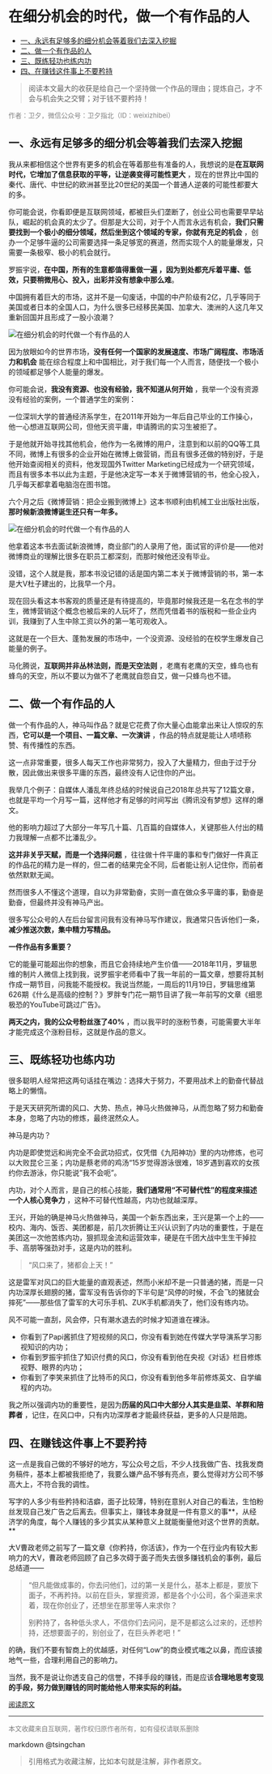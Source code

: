 在细分机会的时代，做一个有作品的人
============================



- [一、永远有足够多的细分机会等着我们去深入挖掘](#一永远有足够多的细分机会等着我们去深入挖掘)
- [二、做一个有作品的人](#二做一个有作品的人)
- [三、既练轻功也练内功](#三既练轻功也练内功)
- [四、在赚钱这件事上不要矜持](#四在赚钱这件事上不要矜持)



> 阅读本文最大的收获是给自己一个坚持做一个作品的理由；提炼自己，才不会与机会失之交臂；对于钱不要矜持！


<font color=grey size=2>作者：卫夕，微信公众号：卫夕指北（ID：weixizhibei）</font>

## 一、永远有足够多的细分机会等着我们去深入挖掘


我从来都相信这个世界有更多的机会在等着那些有准备的人，我想说的是**在互联网时代，它增加了信息获取的平等，让逆袭变得可能性更大** ，现在的世界比中国的秦代、唐代、中世纪的欧洲甚至比20世纪的美国一个普通人逆袭的可能性都要大的多。

你可能会说，你看即便是互联网领域，都被巨头们垄断了，创业公司也需要早早站队，崛起的机会真的太少了。但那是大公司，对于个人而言永远有机会，**我们只需要找到一个极小的细分领域，然后坐到这个领域的专家，你就有充足的机会** ，创办一个足够牛逼的公司需要选择一条足够宽的赛道，然而实现个人的能量爆发，只需要一条极窄、极小的机会就行。

罗振宇说，**在中国，所有的生意都值得重做一遍 ，因为到处都充斥着平庸、低效，只要稍微用心、投入，出彩并没有想象中那么难**。

中国拥有着巨大的市场，这并不是一句废话，中国的中产阶级有2亿，几乎等同于美国或者日本的全国人口，为什么很多已经移民美国、加拿大、澳洲的人这几年又重新回国并且形成了一股小浪潮？

![在细分机会的时代做一个有作品的人](http://image.woshipm.com/wp-files/2019/04/XX1pwInEXf65rHoozc9X.jpeg)

因为放眼如今的世界市场，**没有任何一个国家的发展速度、市场广阔程度、市场活力和机会** 能在综合程度上和中国相比，对于我们每一个人而言，随便找一个极小的领域都足够个人能量的爆发。

你可能会说，**我没有资源、也没有经验，我不知道从何开始** ，我举一个没有资源没有经验的案例，一个普通学生的案例：

一位深圳大学的普通经济系学生，在2011年开始为一年后自己毕业的工作操心，他一心想进互联网公司，但他天资平庸，申请腾讯的实习生被拒了。

于是他就开始寻找其他机会，他作为一名微博的用户，注意到和以前的QQ等工具不同，微博上有很多的企业开始在微博上做营销，而且有很多还做的特别好，于是他开始查阅相关的资料，他发现国外Twitter Marketing已经成为一个研究领域，而且有很多本书以此为主题，于是他决定写一本关于微博营销的书，他全心投入，几乎每天都拿着电脑泡在图书馆。

六个月之后《微博营销：把企业搬到微博上》这本书顺利由机械工业出版社出版，**那时候新浪微博诞生还只有一年多。**

![在细分机会的时代做一个有作品的人](http://image.woshipm.com/wp-files/2019/04/rJHaZQMmIExdladkZUKk.jpeg)

他拿着这本书去面试新浪微博，商业部门的人录用了他，面试官的评价是——他对微博商业的理解比很多在职员工都深刻，而那时候他还没有毕业。

没错，这个人就是我，那本书没记错的话是国内第二本关于微博营销的书，第一本是大V杜子建出的，比我早一个月。

现在回头看这本书客观的质量还是有待提高的，毕竟那时候我还是一名在念书的学生，微博营销这个概念也被后来的人玩坏了，然而凭借着书的版税和一些企业内训，我赚到了人生中除工资以外的第一笔可观收入。

这就是在一个巨大、蓬勃发展的市场中，一个没资源、没经验的在校学生爆发自己能量的例子。

马化腾说，**互联网并非丛林法则，而是天空法则** ，老鹰有老鹰的天空，蜂鸟也有蜂鸟的天空，所以不要以为做不了老鹰就自怨自艾，做一只蜂鸟也不错。

## 二、做一个有作品的人


做一个有作品的人，神马叫作品？就是它花费了你大量心血能拿出来让人惊叹的东西，**它可以是一个项目、一篇文章、一次演讲** ，作品的特点就是能让人啧啧称赞、有传播性的东西。

这一点非常重要，很多人每天工作也非常努力，投入了大量精力，但由于过于分散，因此做出来很多平庸的东西，最终没有人记住你的产出。

我举几个例子：自媒体人潘乱年终总结的时候说自己2018年总共写了12篇文章，也就是平均一个月写一篇，这样他才有足够的时间写出《腾讯没有梦想》这样的爆文。

他的影响力超过了大部分一年写几十篇、几百篇的自媒体人，关键那些人付出的精力我理解一点都不比潘乱少。

**这并非关乎天赋，而是一个选择问题** ，往往做十件平庸的事和专门做好一件真正的作品花的精力是一样的，但二者的结果完全不同，后者能让别人记住你，而前者依然默默无闻。

然而很多人不懂这个道理，自以为非常勤奋，实则一直在做众多平庸的事，勤奋是勤奋，但最终并没有神马产出。

很多写公众号的人在后台留言问我有没有神马写作建议，我通常只告诉他们一条，**减少推送次数，集中精力写精品。**

**一件作品有多重要？**

它的能量可能超出你的想象，而且它会持续地产生价值——2018年11月，罗辑思维的制片人微信上找到我，说罗振宇老师看中了我一年前的一篇文章，想要将其制作成一期节目，问我能不能授权。我说当然能，一周后的11月19日，罗辑思维第626期《什么是高级的控制？》罗胖专门花一期节目讲了我一年前写的文章《细思极恐的YouTube可跳过广告》。

**两天之内，我的公众号粉丝涨了40%** ，而以我平时的涨粉节奏，可能需要大半年才能完成这个涨粉目标，这就是作品的意义。

## 三、既练轻功也练内功


很多聪明人经常把这两句话挂在嘴边：选择大于努力，不要用战术上的勤奋代替战略上的懒惰。

于是天天研究所谓的风口、大势、热点，神马火热做神马，从而忽略了努力和勤奋本身，忽略了内功的修炼，最终泯然众人。

神马是内功？

内功是即使觉远和尚完全不会武功招式，仅凭借《九阳神功》里的内功修炼，也可以大败昆仑三圣；内功是蔡老师的鸡汤“15岁觉得游泳很难，18岁遇到喜欢的女孩约你去游泳，你只能说”我不会呃”。

内功，对个人而言，是自己的核心技能，**我们通常用“不可替代性”的程度来描述一个人核心竞争力** ，这种不可替代性越高，内功也就越深厚。

王兴，开始的确是神马火热做神马，美国一个新东西出来，王兴是第一个上的——校内、海内、饭否、美团都是，前几次折腾让王兴认识到了内功的重要性，于是在美团这一次他苦练内功，狠抓现金流和运营效率，硬是在千团大战中生生干掉拉手、高朋等强劲对手，这是内功的胜利。

> “风口来了，猪都会上天！”

这是雷军对风口的巨大能量的直观表述，然而小米却不是一只普通的猪，而是一只内功深厚长翅膀的猪，雷军没有告诉你的下半句是“风停的时候，不会飞的猪就会摔死”——那些信了雷军的大可乐手机、ZUK手机都消失了，他们没有练内功。

风不可能一直刮，风会停，只有潮水退去的时候才知道谁在裸泳。

- 你看到了Papi酱抓住了短视频的风口，你没有看到她在传媒大学导演系学习影视知识的内功；
- 你看到罗振宇抓住了知识付费的风口，你没有看到他在央视《对话》栏目修炼视野、眼界的内功；
- 你看到了李笑来抓住了比特币的风口，你没有看到他多年前修炼英文、自学编程的内功。

我之所以强调内功的重要性，是因为**历届的风口中大部分人其实是韭菜、羊群和陪葬者** ，记住，在风口中，只有内功深厚者才能最终获益，更多的人只是陪跑。

## 四、在赚钱这件事上不要矜持


这一点是我自己做的不够好的地方，写公众号之后，不少人找我做广告、找我发商务稿件，基本上都被我拒绝了，我要么嫌产品不够有亮点，要么觉得对方公司不够高大上，不符合我的调性。

写字的人多少有些矜持和洁癖，面子比较薄，特别在意别人对自己的看法，生怕粉丝发现自己发广告之后离去。但事实上，赚钱本身就是一件有意义的事**，从经济学的角度，每个人赚钱的多少其实从某种意义上就能衡量他对这个世界的贡献。**

大V曹政老师之前写了一篇文章《你矜持，你活该》，作为一个在行业内有较大影响力的大V，曹政老师回顾了自己多次碍于面子而失去很多赚钱机会的事例，最后总结道——

> “但凡能做成事的，你去问他们，过的第一关是什么，基本上都是，要放下面子，不再矜持。以前在巨头，掌握资源，都是各个小公司，各个渠道来求着，现在你创业了，还想坐在那里等人来求你？
> 
> 别矜持了，各种低头求人，不信你们去问问，是不是都这么过来的，还想矜持，还想要面子的，别创业了，在巨头养老吧！”

的确，我们不要有智商上的优越感，对任何“Low”的商业模式嗤之以鼻，而应该接地气一些，合理利用自己的影响力。

当然，我不是说让你透支自己的信誉，不择手段的赚钱，而是应该**合理地思考变现的手段，努力做到赚钱的同时能给他人带来实际的利益。**


<font size=2 color=grey>[阅读原文](http://www.woshipm.com/zhichang/2294098.html)</font>


----
<font size=2 color='grey'>本文收藏来自互联网，著作权归原作者所有，如有侵权请联系删除</font>

markdown @tsingchan 

> 引用格式为收藏注解，比如本句就是注解，非作者原文。
